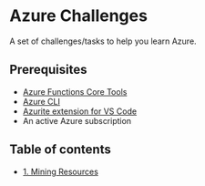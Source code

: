 # Azure Challenges

A set of challenges/tasks to help you learn Azure.

## Prerequisites

- [Azure Functions Core Tools](https://learn.microsoft.com/en-us/azure/azure-functions/functions-run-local?tabs=macos%2Cisolated-process%2Cnode-v4%2Cpython-v2%2Chttp-trigger%2Ccontainer-apps&pivots=programming-language-typescript)
- [Azure CLI](https://docs.microsoft.com/en-us/cli/azure/install-azure-cli)
- [Azurite extension for VS Code](https://marketplace.visualstudio.com/items?itemName=Azurite.azurite)
- An active Azure subscription

## Table of contents

- [1. Mining Resources](1-Mining-Resources/challenge.md)
